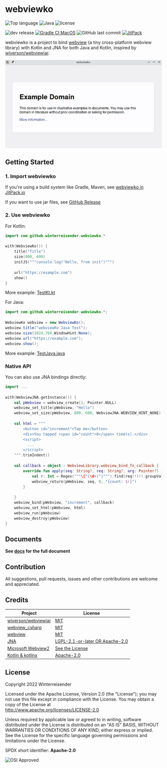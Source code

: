 # webviewko

![Top language](https://img.shields.io/github/languages/top/Winterreisender/webviewko?color=b99bf8&logo=kotlin)
![Java](https://img.shields.io/badge/Java-11,17-orange?logo=java)
![license](https://img.shields.io/github/license/Winterreisender/webviewko)

![dev release](https://img.shields.io/github/v/release/Winterreisender/webviewko?label=dev&include_prereleases)
[![Gradle CI MacOS](https://github.com/Winterreisender/webviewko/actions/workflows/gradle-ci.yml/badge.svg)](https://github.com/Winterreisender/webviewko/actions/workflows/gradle-ci.yml)
![GitHub last commit](https://img.shields.io/github/last-commit/Winterreisender/webviewko)
[![JitPack](https://jitpack.io/v/Winterreisender/webviewko.svg)](https://jitpack.io/#Winterreisender/webviewko)

webviewko is a project to bind [webview](https://github.com/webview/webview) (a tiny cross-platform webview library) with Kotlin and JNA for both Java and Kotlin, inspired by [wiverson/webviewjar](https://github.com/wiverson/webviewjar).  


![screenshot](screenshot.jpg)

## Getting Started

### 1. Import webviewko

If you're using a build system like Gradle, Maven, see [webviewko in JitPack.io](https://jitpack.io/#Winterreisender/webviewko)

If you want to use jar files, see [GitHub Release](https://github.com/Winterreisender/webviewko/releases)

### 2. Use webviewko

For Kotlin:

```kotlin
import com.github.winterreisender.webviewko.*

with(WebviewKo()) {
    title("Title")
    size(800, 600)
    initJS("""console.log("Hello, from init")""")

    url("https://example.com")
    show()
}
```

More example: [TestKt.kt](https://github.com/Winterreisender/webviewko/blob/main/src/test/java/TestKt.kt)

For Java:

```java
import com.github.winterreisender.webviewko.*;

WebviewKo webview = new WebviewKo();
webview.title("webviewKo Java Test");
webview.size(1024,768,WindowHint.None);
webview.url("https://example.com");
webview.show();
```

More example: [TestJava.java](https://github.com/Winterreisender/webviewko/blob/main/src/test/java/TestJava.java)

### Native API

You can also use JNA bindings directly:

```kotlin
import ...

with(WebviewJNA.getInstance()) {
    val pWebview = webview_create(1, Pointer.NULL)
    webview_set_title(pWebview, "Hello")
    webview_set_size(pWebview, 800, 600, WebviewJNA.WEBVIEW_HINT_NONE)

    val html = """
        <button id="increment">Tap me</button>
        <div>You tapped <span id="count">0</span> time(s).</div>
        <script>
          ...
        </script>
    """.trimIndent()

    val callback = object : WebviewLibrary.webview_bind_fn_callback {
        override fun apply(seq: String?, req: String?, arg: Pointer?) {
            val r: Int = Regex("""\["(\d+)"]""").find(req!!)!!.groupValues[1].toInt() + 1
            webview_return(pWebview, seq, 0, "{count: $r}")
        }

    }
    webview_bind(pWebview, "increment", callback)
    webview_set_html(pWebview, html)
    webview_run(pWebview)
    webview_destroy(pWebview)
}
```

## Documents

**See [docs](https://winterreisender.github.io/webviewko/) for the full document**

## Contribution

All suggestions, pull requests, issues and other contributions are welcome and appreciated.

## Credits

| Project                                                                      | License                                                                                          |
|------------------------------------------------------------------------------|--------------------------------------------------------------------------------------------------|
| [wiverson/webviewjar](https://github.com/wiverson/webviewjar)                | [MIT](https://github.com/wiverson/webviewjar/blob/master/LICENSE)                                |
| [webview_csharp](https://github.com/webview/webview_csharp)                  | [MIT](https://github.com/webview/webview_csharp/blob/master/LICENSE)                             |
| [webview](https://github.com/webview/webview)                                | [MIT](https://github.com/webview/webview/blob/master/LICENSE)                                    |
| [JNA](https://github.com/java-native-access/jna)                             | [LGPL-2.1-or-later OR Apache-2.0](https://github.com/java-native-access/jna/blob/master/LICENSE) |
| [Microsoft Webview2](https://www.nuget.org/packages/Microsoft.Web.WebView2/) | [See the License](https://www.nuget.org/packages/Microsoft.Web.WebView2/1.0.1245.22/License)     |
| [Kotlin & kotlinx](https://kotlinlang.org/)                                  | [Apache-2.0](https://github.com/JetBrains/kotlin/blob/master/LICENSE)                            |

## License

Copyright 2022 Winterreisender

Licensed under the Apache License, Version 2.0 (the "License"); you may not use this file except in compliance with the License. You may obtain a copy of the License at  
http://www.apache.org/licenses/LICENSE-2.0  

Unless required by applicable law or agreed to in writing, software distributed under the License is distributed on an "AS IS" BASIS, WITHOUT WARRANTIES OR CONDITIONS OF ANY KIND, either express or implied.  
See the License for the specific language governing permissions and limitations under the License.

SPDX short identifier: **Apache-2.0**

![OSI Approved](https://opensource.org/files/OSIApproved_100X125.png)
